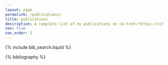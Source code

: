 ```yaml
---
layout: page
permalink: /publications/
title: publications
description: A complete list of my publications on <a href="https://scholar.google.com/citations?user=LjcgWVcAAAAJ&hl=en"> Google Scholar </a> <p>*corresponding author<p>
nav: true
nav_order: 2
---
```


<!-- _pages/publications.md -->

<!-- Bibsearch Feature -->

{% include bib_search.liquid %}

<div class="publications">

{% bibliography %}

</div>
